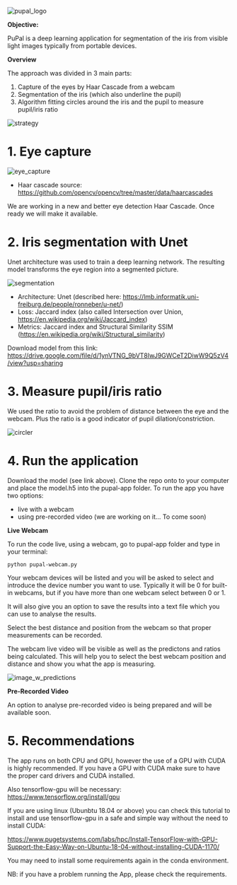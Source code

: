 ![pupal_logo](https://user-images.githubusercontent.com/30341704/57581247-13b45a00-74b5-11e9-9c7c-eb2a804ecd68.png)

**Objective:**

PuPal is a deep learning application for segmentation of the iris from visible light images typically from portable devices.

**Overview** 

The approach was divided in 3 main parts: 
1. Capture of the eyes by Haar Cascade from a webcam
2. Segmentation of the iris (which also underline the pupil)
3. Algorithm fitting circles around the iris and the pupil to measure pupil/iris ratio

![strategy](https://user-images.githubusercontent.com/30341704/57581277-71e13d00-74b5-11e9-8459-42e4af00b4a4.png)

# 1. Eye capture

![eye_capture](https://user-images.githubusercontent.com/30341704/57581349-7e19ca00-74b6-11e9-871a-b2e312ef71ee.png)

- Haar cascade source: https://github.com/opencv/opencv/tree/master/data/haarcascades

We are working in a new and better eye detection Haar Cascade. Once ready we will make it available.

# 2. Iris segmentation with Unet

Unet architecture was used to train a deep learning network. The resulting model transforms the eye region into a segmented picture. 

![segmentation](https://user-images.githubusercontent.com/30341704/57581351-88d45f00-74b6-11e9-87e3-5f45c3c022c8.png)

- Architecture: Unet (described here: https://lmb.informatik.uni-freiburg.de/people/ronneber/u-net/)
- Loss: Jaccard index (also called Intersection over Union, https://en.wikipedia.org/wiki/Jaccard_index)
- Metrics: Jaccard index and Structural Similarity SSIM (https://en.wikipedia.org/wiki/Structural_similarity)

Download model from this link: https://drive.google.com/file/d/1ynVTNG_9bVT8IwJ9GWCeT2DiwW9Q5zV4/view?usp=sharing

# 3. Measure pupil/iris ratio

We used the ratio to avoid the problem of distance between the eye and the webcam. Plus the ratio is a good indicator of pupil dilation/constriction.

![circler](https://user-images.githubusercontent.com/30341704/57581372-e2d52480-74b6-11e9-9dcb-c21d01eb6078.png)

# 4. Run the application

Download the model (see link above). Clone the repo onto to your computer and place the model.h5 into the pupal-app folder. 
To run the app you have two options:
- live with a webcam
- using pre-recorded video (we are working on it... To come soon)

**Live Webcam**

To run the code live, using a webcam, go to pupal-app folder and type in your terminal:
```
python pupal-webcam.py
```

Your webcam devices will be listed and you will be asked to select and introduce the device number you want to use.
Typically it will be 0 for built-in webcams, but if you have more than one webcam select between 0 or 1.

It will also give you an option to save the results into a text file which you can use to analyse the results.

Select the best distance and position from the webcam so that proper measurements can be recorded.

The webcam live video will be visible as well as the predictons and ratios being calculated. This will help you to select the best webcam position and distance and show you what the app is measuring.

![image_w_predictions](https://user-images.githubusercontent.com/47978862/57651181-ea86ed00-75cc-11e9-8ad2-c7da48e11bde.jpg)


**Pre-Recorded Video**

An option to analyse pre-recorded video is being prepared and will be available soon.


# 5. Recommendations

The app runs on both CPU and GPU, however the use of a GPU with CUDA is highly recommended.
If you have a GPU with CUDA make sure to have the proper card drivers and CUDA installed.

Also tensorflow-gpu will be necessary: https://www.tensorflow.org/install/gpu

If you are using linux (Ubunbtu 18.04 or above) you can check this tutorial to install and use tensorflow-gpu in a safe and simple way without the need to install CUDA:

https://www.pugetsystems.com/labs/hpc/Install-TensorFlow-with-GPU-Support-the-Easy-Way-on-Ubuntu-18-04-without-installing-CUDA-1170/

You may need to install some requirements again in the conda environment.

NB: if you have a problem running the App, please check the requirements.
